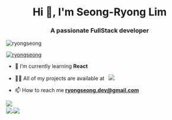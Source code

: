 <h1 align="center">Hi 👋, I'm Seong-Ryong Lim</h1>
<h3 align="center">A passionate FullStack developer</h3>

<p align="left"> <img src="https://komarev.com/ghpvc/?username=ryongseong&label=Profile%20views&color=0e75b6&style=flat" alt="ryongseong" /> </p>

<p align="left"> <a href="https://github.com/ryo-ma/github-profile-trophy"><img src="https://github-profile-trophy.vercel.app/?username=ryongseong&title=MultiLanguage,Commits,PullRequest,Repositories,Experience&theme=monokai" alt="ryongseong" /></a> </p>

- 🌱 I’m currently learning **React**

- 👨‍💻 All of my projects are available at &nbsp; <a href="https://nebulous-visor-f4e.notion.site/Portfolio-1f44db7ba7ba8057a80fc07ec3b42c95?pvs=4"><img src="https://img.shields.io/badge/Notion-000000?style=for-the-badge&logo=notion&logoColor=white" /></a>

- 📫 How to reach me **ryongseong.dev@gmail.com**

<a href="https://solved.ac/xmssnsk"><img align='center' src="http://mazassumnida.wtf/api/v2/generate_badge?boj=xmssnsk&theme=dark"/></a>
<br />
<a href="https://github.com/ryongseong/github-stats">
   <img align='center' src="https://github.com/ryongseong/github-stats-transparent/blob/output/generated/overview.svg"/>
   <img align='center' src="https://github.com/ryongseong/github-stats-transparent/blob/output/generated/languages.svg"/>
</a>
